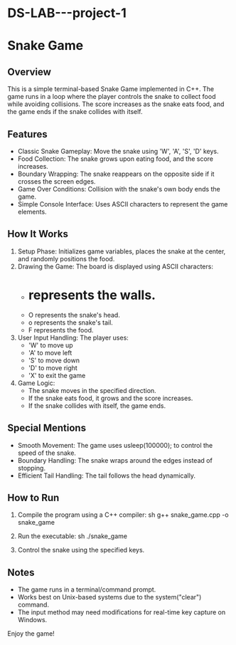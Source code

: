 # DS-LAB---project-1
# Snake Game

## Overview
This is a simple terminal-based Snake Game implemented in C++. The game runs in a loop where the player controls the snake to collect food while avoiding collisions. The score increases as the snake eats food, and the game ends if the snake collides with itself.

## Features
- Classic Snake Gameplay: Move the snake using 'W', 'A', 'S', 'D' keys.
- Food Collection: The snake grows upon eating food, and the score increases.
- Boundary Wrapping: The snake reappears on the opposite side if it crosses the screen edges.
- Game Over Conditions: Collision with the snake's own body ends the game.
- Simple Console Interface: Uses ASCII characters to represent the game elements.

## How It Works
1. Setup Phase: Initializes game variables, places the snake at the center, and randomly positions the food.
2. Drawing the Game: The board is displayed using ASCII characters:
   - # represents the walls.
   - O represents the snake's head.
   - o represents the snake's tail.
   - F represents the food.
3. User Input Handling: The player uses:
   - 'W' to move up
   - 'A' to move left
   - 'S' to move down
   - 'D' to move right
   - 'X' to exit the game
4. Game Logic:
   - The snake moves in the specified direction.
   - If the snake eats food, it grows and the score increases.
   - If the snake collides with itself, the game ends.

## Special Mentions
- Smooth Movement: The game uses usleep(100000); to control the speed of the snake.
- Boundary Handling: The snake wraps around the edges instead of stopping.
- Efficient Tail Handling: The tail follows the head dynamically.

## How to Run
1. Compile the program using a C++ compiler:
   sh
   g++ snake_game.cpp -o snake_game
   
2. Run the executable:
   sh
   ./snake_game
   
3. Control the snake using the specified keys.

## Notes
- The game runs in a terminal/command prompt.
- Works best on Unix-based systems due to the system("clear") command.
- The input method may need modifications for real-time key capture on Windows.

Enjoy the game!
